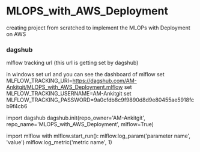 # MLOPS_with_AWS_Deployment
creating project from scratched to implement the MLOPs with Deployment on AWS





### dagshub
mlflow tracking url  (this url is getting set by dagshub)

in windows set url and you can see the dashboard of mlflow
set MLFLOW_TRACKING_URI=https://dagshub.com/AM-Ankitgit/MLOPS_with_AWS_Deployment.mlflow
set MLFLOW_TRACKING_USERNAME=AM-Ankitgit
set MLFLOW_TRACKING_PASSWORD=9a0cfdb8c9f9890d8d9e80455ae5918fcb9f4cb6


import dagshub
dagshub.init(repo_owner='AM-Ankitgit', repo_name='MLOPS_with_AWS_Deployment', mlflow=True)

import mlflow
with mlflow.start_run():
  mlflow.log_param('parameter name', 'value')
  mlflow.log_metric('metric name', 1)
